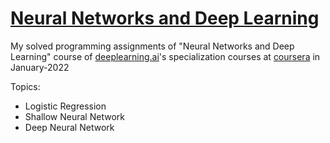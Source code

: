 # [Neural Networks and Deep Learning](https://www.coursera.org/learn/neural-networks-deep-learning/home/welcome)  
My solved programming assignments of "Neural Networks and Deep Learning" course of [deeplearning.ai](https://www.deeplearning.ai/)'s specialization courses at [coursera](https://www.coursera.org/) in January-2022  
  
Topics:   
  
- Logistic Regression  
- Shallow Neural Network  
- Deep Neural Network
